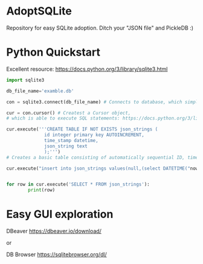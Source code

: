 # AdoptSQLite
Repository for easy SQLite adoption. Ditch your "JSON file" and PickleDB :)

# Python Quickstart

Excellent resource: https://docs.python.org/3/library/sqlite3.html

```py
import sqlite3

db_file_name='examble.db'

con = sqlite3.connect(db_file_name) # Connects to database, which simply means opening the single file

cur = con.cursor() # Createst a Cursor object,
# which is able to execute SQL statements: https://docs.python.org/3/library/sqlite3.html#sqlite3.Cursor

cur.execute('''CREATE TABLE IF NOT EXISTS json_strings (
              id integer primary key AUTOINCREMENT,
              time_stamp datetime,
              json_string text
              );''')
# Creates a basic table consisting of automatically sequential ID, timestamp and json string column (or attribute)

cur.execute("insert into json_strings values(null,(select DATETIME("now")), ?)", your_json_string);


for row in cur.execute('SELECT * FROM json_strings'):
        print(row)

```

# Easy GUI exploration
 DBeaver https://dbeaver.io/download/
 
 or
 
 DB Browser https://sqlitebrowser.org/dl/
